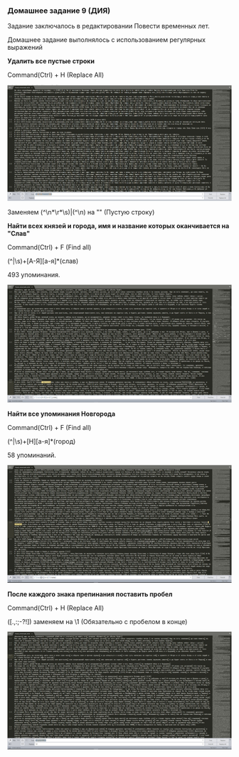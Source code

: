 ### Домашнее задание 9 (ДИЯ)

Задание заключалось в редактировании Повести временных лет.

Домашнее задание выполнялось с использованием регулярных выражений

**Удалить все пустые строки**

Command(Ctrl) + H (Replace All)

![](https://github.com/Pogorelovaviktoriya/HW9/blob/master/screen1.jpg)


Заменяем (^\n*\r*\s)|(^\n) на "" (Пустую строку) 

**Найти всех князей и города, имя и название которых оканчивается на "Слав"**

Command(Ctrl) + F (Find all)

(^|\s)+[А-Я][а-я]*(слав)

493 упоминания.

![](https://github.com/Pogorelovaviktoriya/HW9/blob/master/screen2.jpg)

**Найти все упоминания Новгорода**

Command(Ctrl) + F (Find all)

(^|\s)+[Н][а-я]*(город)

58 упоминаний.

![](https://github.com/Pogorelovaviktoriya/HW9/blob/master/screen3.jpg)

**После каждого знака препинания поставить пробел**

Command(Ctrl) + H (Replace All)

([.,:;-?!]) заменяем на \1 (Обязательно с пробелом в конце)

![](https://github.com/Pogorelovaviktoriya/HW9/blob/master/screen4.jpg)
